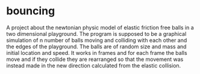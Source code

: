 # bouncing
A project about the newtonian physic model of elastic friction free balls in a two dimensional playground.
The program is supposed to be a graphical simulation of n number of balls moving and colliding with each other and the edges of the playground. The balls are of random size and mass and initial location and speed. It works in frames and for each frame the balls move and if they collide they are rearranged so that the movement was instead made in the new direction calculated from the elastic collision.
